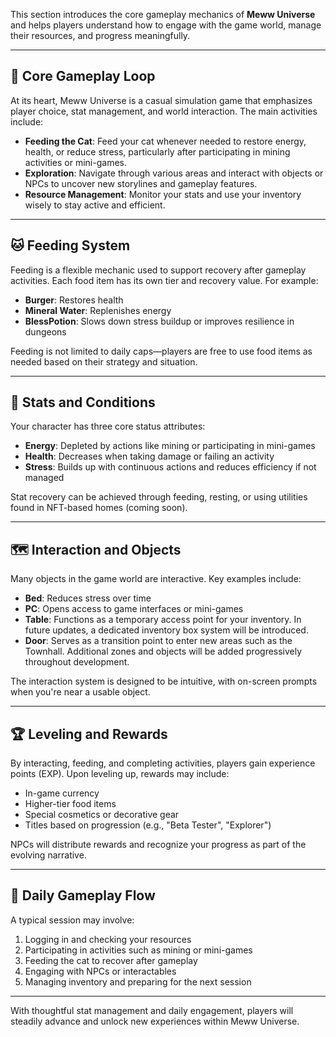 

This section introduces the core gameplay mechanics of **Meww Universe** and helps players understand how to engage with the game world, manage their resources, and progress meaningfully.

---

## 🎯 Core Gameplay Loop

At its heart, Meww Universe is a casual simulation game that emphasizes player choice, stat management, and world interaction. The main activities include:

- **Feeding the Cat**: Feed your cat whenever needed to restore energy, health, or reduce stress, particularly after participating in mining activities or mini-games.
- **Exploration**: Navigate through various areas and interact with objects or NPCs to uncover new storylines and gameplay features.
- **Resource Management**: Monitor your stats and use your inventory wisely to stay active and efficient.

---

## 🐱 Feeding System

Feeding is a flexible mechanic used to support recovery after gameplay activities. Each food item has its own tier and recovery value. For example:

- **Burger**: Restores health
- **Mineral Water**: Replenishes energy
- **BlessPotion**: Slows down stress buildup or improves resilience in dungeons

Feeding is not limited to daily caps—players are free to use food items as needed based on their strategy and situation.

---

## 🧠 Stats and Conditions

Your character has three core status attributes:

- **Energy**: Depleted by actions like mining or participating in mini-games
- **Health**: Decreases when taking damage or failing an activity
- **Stress**: Builds up with continuous actions and reduces efficiency if not managed

Stat recovery can be achieved through feeding, resting, or using utilities found in NFT-based homes (coming soon).

---

## 🗺️ Interaction and Objects

Many objects in the game world are interactive. Key examples include:

- **Bed**: Reduces stress over time
- **PC**: Opens access to game interfaces or mini-games
- **Table**: Functions as a temporary access point for your inventory. In future updates, a dedicated inventory box system will be introduced.
- **Door**: Serves as a transition point to enter new areas such as the Townhall. Additional zones and objects will be added progressively throughout development.

The interaction system is designed to be intuitive, with on-screen prompts when you're near a usable object.

---

## 🏆 Leveling and Rewards

By interacting, feeding, and completing activities, players gain experience points (EXP). Upon leveling up, rewards may include:

- In-game currency
- Higher-tier food items
- Special cosmetics or decorative gear
- Titles based on progression (e.g., "Beta Tester", "Explorer")

NPCs will distribute rewards and recognize your progress as part of the evolving narrative.

---

## 📆 Daily Gameplay Flow

A typical session may involve:
1. Logging in and checking your resources
2. Participating in activities such as mining or mini-games
3. Feeding the cat to recover after gameplay
4. Engaging with NPCs or interactables
5. Managing inventory and preparing for the next session

---

With thoughtful stat management and daily engagement, players will steadily advance and unlock new experiences within Meww Universe.
